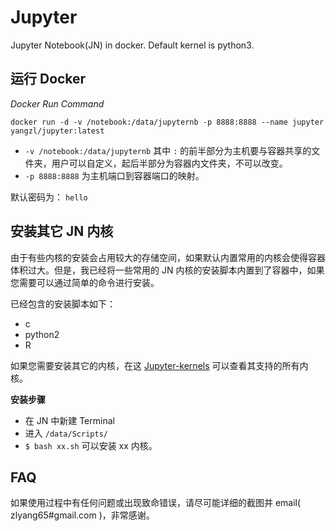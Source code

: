 # Jupyter

Jupyter Notebook(JN) in docker. Default kernel is python3.

## 运行 Docker

_Docker Run Command_
```
docker run -d -v /notebook:/data/jupyternb -p 8888:8888 --name jupyter yangzl/jupyter:latest
```

* `-v /notebook:/data/jupyternb` 其中 `:` 的前半部分为主机要与容器共享的文件夹，用户可以自定义，起后半部分为容器内文件夹，不可以改变。
* `-p 8888:8888` 为主机端口到容器端口的映射。

默认密码为： `hello`

## 安装其它 JN 内核
由于有些内核的安装会占用较大的存储空间，如果默认内置常用的内核会使得容器体积过大。但是，我已经将一些常用的 JN 内核的安装脚本内置到了容器中，如果您需要可以通过简单的命令进行安装。

已经包含的安装脚本如下：
* c
* python2
* R

如果您需要安装其它的内核，在这 [Jupyter-kernels][1] 可以查看其支持的所有内核。

**安装步骤**
- 在 JN 中新建 Terminal
- 进入 `/data/Scripts/`
- `$ bash xx.sh` 可以安装 xx 内核。

## FAQ
如果使用过程中有任何问题或出现致命错误，请尽可能详细的截图并 email( zlyang65#gmail.com )，非常感谢。

[1]: https://github.com/jupyter/jupyter/wiki/Jupyter-kernels